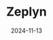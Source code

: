 ---  
layout: startup_page  
title: "Zeplyn"  
id: "zeplyn.ai"  
permalink: "/zeplynzeplyn.ai11132024/"  
website: "https://zeplyn.ai/"  
funding_round: "Seed"  
funding_amount: "$3M"  
investors: "Leo Capital, Converge, angel investors"  
about: "Zeplyn is an AI assistant for financial advisors that automates time-consuming tasks and improves the advisor-client experience. Its AI Meeting Assistant converts unstructured meeting data into accurate notes, streamlining workflows and meeting compliance requirements. This saves advisors an average of 10-12 hours per week, allowing them to focus on building client relationships."  
markets: "Fintech, AI, Software"  
hq: "New York, New York, United States"  
founded_year: "2022"  
linkedin: "https://www.linkedin.com/company/zeplyn-ai"  
twitter: "https://twitter.com/zeplynai"  
instagram: ""  
facebook: ""  
crunchbase: "https://www.crunchbase.com/organization/zeplyn"  
pitchbook: "https://pitchbook.com/profiles/company/541926-55"  

date_display: "13-Nov-2024"  
date: "2024-11-13"

# SEO Optimization  
meta_title: "Zeplyn - Seed Funding ($3M)"  
meta_description: "Zeplyn, Zeplyn is an AI assistant for financial advisors that automates time-consuming tasks and improves the advisor-client experience. Its AI Meeting Assist..."  
meta_keywords: "Zeplyn, Fintech, AI, Software, Seed funding"  
canonical_url: "https://startup.projectstartups.com/zeplynzeplyn.ai11132024/"  
---